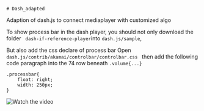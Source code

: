     # Dash_adapted
Adaption of dash.js to connect mediaplayer with customized algo

To show process bar in the dash player,
    you should not only download the folder ``` dash-if-reference-player```into ```dash.js/sample```,
    
But also add the css declare of process bar 
Open ```dash.js/contrib/akamai/controlbar/controlbar.css ``` then add the following code paragraph into the 74 row beneath ```.volume{...}```

```
.processbar{
    float: right;
    width: 250px;
}
```
![Watch the video](https://github.com/HarlanThomas/Dash_adapted/blob/master/dash-if-reference-player/19deecamp.gif)

